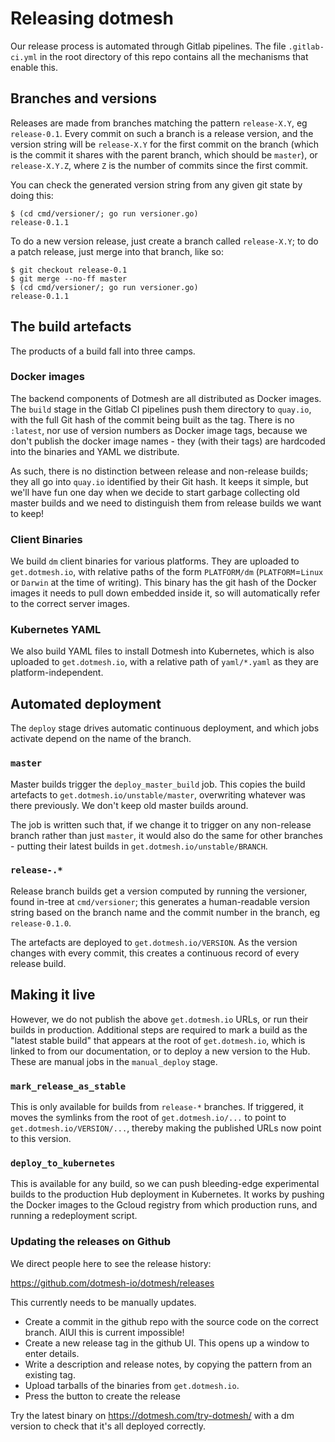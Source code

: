# Releasing dotmesh

Our release process is automated through Gitlab pipelines. The file
`.gitlab-ci.yml` in the root directory of this repo contains all the
mechanisms that enable this.

## Branches and versions

Releases are made from branches matching the pattern `release-X.Y`, eg
`release-0.1`. Every commit on such a branch is a release version, and
the version string will be `release-X.Y` for the first commit on the
branch (which is the commit it shares with the parent branch, which
should be `master`), or `release-X.Y.Z`, where `Z` is the number of
commits since the first commit.

You can check the generated version string from any given git state by doing this:

```
$ (cd cmd/versioner/; go run versioner.go)
release-0.1.1
```

To do a new version release, just create a branch called
`release-X.Y`; to do a patch release, just merge into that branch,
like so:

```
$ git checkout release-0.1
$ git merge --no-ff master
$ (cd cmd/versioner/; go run versioner.go)
release-0.1.1
```

## The build artefacts

The products of a build fall into three camps.

### Docker images

The backend components of Dotmesh are all distributed as Docker
images. The `build` stage in the Gitlab CI pipelines push them
directory to `quay.io`, with the full Git hash of the commit being
built as the tag. There is no `:latest`, nor use of version numbers as
Docker image tags, because we don't publish the docker image names -
they (with their tags) are hardcoded into the binaries and YAML we
distribute.

As such, there is no distinction between release and non-release
builds; they all go into `quay.io` identified by their Git hash. It
keeps it simple, but we'll have fun one day when we decide to start
garbage collecting old master builds and we need to distinguish them
from release builds we want to keep!

### Client Binaries

We build `dm` client binaries for various platforms. They are uploaded
to `get.dotmesh.io`, with relative paths of the form `PLATFORM/dm`
(`PLATFORM`=`Linux` or `Darwin` at the time of writing). This binary
has the git hash of the Docker images it needs to pull down embedded
inside it, so will automatically refer to the correct server images.

### Kubernetes YAML

We also build YAML files to install Dotmesh into Kubernetes, which is
also uploaded to `get.dotmesh.io`, with a relative path of
`yaml/*.yaml` as they are platform-independent.

## Automated deployment

The `deploy` stage drives automatic continuous deployment, and which
jobs activate depend on the name of the branch.

### `master`

Master builds trigger the `deploy_master_build` job. This copies the
build artefacts to `get.dotmesh.io/unstable/master`, overwriting
whatever was there previously. We don't keep old master builds around.

The job is written such that, if we change it to trigger on any
non-release branch rather than just `master`, it would also do the
same for other branches - putting their latest builds in
`get.dotmesh.io/unstable/BRANCH`.

### `release-.*`

Release branch builds get a version computed by running the versioner,
found in-tree at `cmd/versioner`; this generates a human-readable
version string based on the branch name and the commit number in the
branch, eg `release-0.1.0`.

The artefacts are deployed to `get.dotmesh.io/VERSION`. As the version
changes with every commit, this creates a continuous record of every
release build.

## Making it live

However, we do not publish the above `get.dotmesh.io` URLs, or run
their builds in production. Additional steps are required to mark a
build as the "latest stable build" that appears at the root of
`get.dotmesh.io`, which is linked to from our documentation, or to
deploy a new version to the Hub. These are manual jobs in the
`manual_deploy` stage.

### `mark_release_as_stable`

This is only available for builds from `release-*` branches. If
triggered, it moves the symlinks from the root of `get.dotmesh.io/...`
to point to `get.dotmesh.io/VERSION/...`, thereby making the published
URLs now point to this version.

### `deploy_to_kubernetes`

This is available for any build, so we can push bleeding-edge
experimental builds to the production Hub deployment in Kubernetes. It
works by pushing the Docker images to the Gcloud registry from which
production runs, and running a redeployment script.

### Updating the releases on Github

We direct people here to see the release history:

https://github.com/dotmesh-io/dotmesh/releases

This currently needs to be manually updates.

 * Create a commit in the github repo with the source code on the correct branch. AIUI this is current impossible!
 * Create a new release tag in the github UI. This opens up a window to enter details.
 * Write a description and release notes, by copying the pattern from an existing tag.
 * Upload tarballs of the binaries from `get.dotmesh.io`.
 * Press the button to create the release


Try the latest binary on https://dotmesh.com/try-dotmesh/ with a dm
version to check that it's all deployed correctly.
